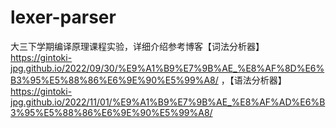 # lexer-parser
大三下学期编译原理课程实验，详细介绍参考博客【词法分析器】https://gintoki-jpg.github.io/2022/09/30/%E9%A1%B9%E7%9B%AE_%E8%AF%8D%E6%B3%95%E5%88%86%E6%9E%90%E5%99%A8/
，【语法分析器】https://gintoki-jpg.github.io/2022/11/01/%E9%A1%B9%E7%9B%AE_%E8%AF%AD%E6%B3%95%E5%88%86%E6%9E%90%E5%99%A8/
